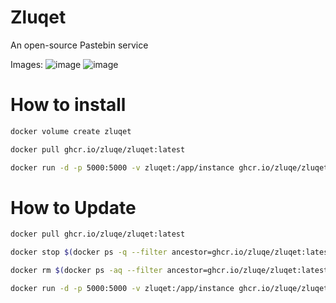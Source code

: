 # Zluqet
An open-source Pastebin service

Images:
![image](https://github.com/user-attachments/assets/a249ab7e-b743-445d-840b-d85ce30006a4)
![image](https://github.com/user-attachments/assets/cd39d1dc-4628-4897-981a-0a44be16e985)

# How to install
```bash
docker volume create zluqet
```
```bash
docker pull ghcr.io/zluqe/zluqet:latest
```
```bash
docker run -d -p 5000:5000 -v zluqet:/app/instance ghcr.io/zluqe/zluqet:latest
```

# How to Update
```bash
docker pull ghcr.io/zluqe/zluqet:latest
```
```bash
docker stop $(docker ps -q --filter ancestor=ghcr.io/zluqe/zluqet:latest)
```
```bash
docker rm $(docker ps -aq --filter ancestor=ghcr.io/zluqe/zluqet:latest)
```
```bash
docker run -d -p 5000:5000 -v zluqet:/app/instance ghcr.io/zluqe/zluqet:latest
```
